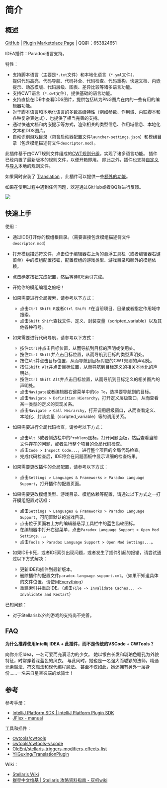 # 简介

## 概述

[GitHub](https://github.com/DragonKnightOfBreeze/Paradox-Language-Support) |
[Plugin Marketplace Page](https://plugins.jetbrains.com/plugin/16825-paradox-language-support) |
QQ群：653824651

IDEA插件：Paradox语言支持。

特性：

* 支持脚本语言（主要是`*.txt`文件）和本地化语言（`*.yml`文件），  
  提供代码高亮、代码导航、代码补全、代码检查、代码重构、快速文档、内嵌提示、动态模版、代码层级、图表、差异比较等诸多语言功能。
* 支持CWT语言（`*.cwt`文件），提供基础的语言功能。
* 支持直接在IDE中查看DDS图片，提供包括转为PNG图片在内的一些有用的编辑器功能。
* 对于脚本语言和本地化语言的多数高级特性（例如参数、作用域、内联脚本和各种复杂表达式），也提供了相当完善的支持。
* 通过快速文档和内嵌提示等方式，渲染相关的类型信息、作用域信息、本地化文本和DDS图片。
* 自动识别游戏目录（包含启动器配置文件`launcher-settings.json`）和模组目录（包含模组描述符文件`descriptor.mod`）。

此插件基于由CWT规则文件组成的[CWT规则分组](https://windea.icu/Paradox-Language-Support/#/zh/config.md#cwt-config-group)，实现了诸多语言功能。
插件已经内置了最新版本的规则文件，以便开箱即用。
除此之外，插件也支持[自定义](https://windea.icu/Paradox-Language-Support/#/zh/config.md#writing-cwt-config-files)与[导入](https://windea.icu/Paradox-Language-Support/#/zh/config.md#importing-cwt-config-files)本地的规则文件。

如果同时安装了 [Translation](https://github.com/YiiGuxing/TranslationPlugin) ，此插件可以提供一些[额外的功能](https://windea.icu/Paradox-Language-Support/#/zh/plugin-integration.md)。

如果在使用过程中遇到任何问题，欢迎通过GitHub或者QQ群进行反馈。

![](https://windea.icu/Paradox-Language-Support/assets/images/preview_1_zh.png)

## 快速上手

使用：

* 通过IDE打开你的模组根目录。（需要直接包含模组描述符文件`descriptor.mod`）
* 打开模组描述符文件，点击位于编辑器右上角的悬浮工具栏（或者编辑器右键菜单）中的模组配置按钮，配置模组的游戏类型、游戏目录和额外的模组依赖。
* 点击确定按钮完成配置，然后等待IDE索引完成。
* 开始你的模组编程之旅吧！

* 如果需要进行全局搜索，请参考以下方式：
  * 点击`Ctrl Shift R`或者`Ctrl Shift F`在当前项目、目录或者指定作用域中搜索。
  * 点击`Shift Shift`查找文件、定义、封装变量（scripted_variable）以及其他各种符号。
* 如果需要进行代码导航，请参考以下方式：
  * 按住`Ctrl`并点击目标位置，从而导航到目标的声明或使用处。
  * 按住`Ctrl Shift`并点击目标位置，从而导航到目标的类型声明处。
  * 按住`Alt`并点击目标位置，从而导航到目标对应的CWT规则的声明处。
  * 按住`Shift Alt`并点击目标位置，从而导航到目标定义的相关本地化的声明处。
  * 按住`Ctrl Shift Alt`并点击目标位置，从而导航到目标定义的相关图片的声明处。
  * 点击`Navigate`或者编辑器右键菜单中的`Go To`，选择要导航到的目标。
  * 点击`Navigate > Definition Hierarchy`，打开定义层级窗口，从而查看某一类型的定义的实现关系。
  * 点击`Navigate > Call Heirarchy`，打开调用层级窗口，从而查看定义、本地化、封装变量（scripted_variable）等的调用关系。
* 如果需要进行全局代码检查，请参考以下方式：
  * 点击`Alt 6`或者侧边栏中的`Problems`图标，打开问题面板，然后查看当前文件存在的问题，或者进行整个项目的全局代码检查。
  * 点击`Code > Inspect Code...`，进行整个项目的全局代码检查。
  * 完成代码检查后，IDE将会在问题面板中显示详细的检查结果。
* 如果需要更改插件的全局配置，请参考以下方式：
  * 点击`Settings > Languages & Frameworks > Paradox Language Support`，打开插件的配置页面。
* 如果需要更改模组类型、游戏目录、模组依赖等配置，请通过以下方式之一打开模组配置对话框：
  * 点击`Settings > Languages & Frameworks > Paradox Language Support`，可配置默认的游戏目录。
  * 点击位于页面右上方的编辑器悬浮工具栏中的蓝色齿轮图标。
  * 在编辑器中打开右键菜单，点击`Paradox Language Support > Open Mod Settings...`。
  * 点击`Tools > Paradox Language Support > Open Mod Settings...`。
* 如果IDE卡死，或者IDE索引出现问题，或者发生了插件引起的报错，请尝试通过以下方式解决：
  * 更新IDE和插件到最新版本。
  * 删除插件的配置文件`paradox-language-support.xml`。（如果不知道具体的文件位置，请使用[Everything](https://www.voidtools.com)）
  * 重建索引并重启IDE。（点击`File -> Invalidate Caches... -> Invalidate and Restart`）

已知问题：

* 对于Stellaris以外的游戏的支持尚不完善。

## FAQ

**为什么推荐使用Intellij IDEA + 此插件，而不是传统的VSCode + CWTools？**

向你介绍Idea，一名可爱而充满活力的少女。
她以银白长发和琥珀色瞳孔为外貌特征，时常穿着深蓝色的风衣。
与此同时，她也是一名强大而聪颖的法师，精通元素魔法、符文魔法和现代编程魔法。
甚至不仅如此，她还拥有另外一层身份……一名来自星空彼端的龙骑士！

## 参考

参考手册：

* [IntelliJ Platform SDK | IntelliJ Platform Plugin SDK](https://plugins.jetbrains.com/docs/intellij/welcome.html)
* [JFlex - manual](https://www.jflex.de/manual.html)

工具和插件：

* [cwtools/cwtools](https://github.com/cwtools/cwtools)
* [cwtools/cwtools-vscode](https://github.com/cwtools/cwtools-vscode)
* [OldEnt/stellaris-triggers-modifiers-effects-list](https://github.com/OldEnt/stellaris-triggers-modifiers-effects-list)
* [YiiGuxing/TranslationPlugin](https://github.com/YiiGuxing/TranslationPlugin)

Wiki：

* [Stellaris Wiki](https://stellaris.paradoxwikis.com/Stellaris_Wiki)
* [群星中文维基 | Stellaris 攻略资料指南 - 灰机wiki](https://qunxing.huijiwiki.com/wiki/%E9%A6%96%E9%A1%B5)